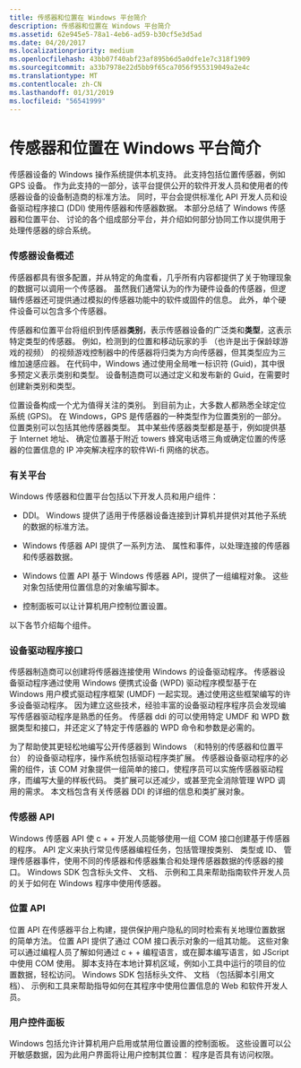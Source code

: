 ```yaml
---
title: 传感器和位置在 Windows 平台简介
description: 传感器和位置在 Windows 平台简介
ms.assetid: 62e945e5-78a1-4eb6-ad59-b30cf5e3d5ad
ms.date: 04/20/2017
ms.localizationpriority: medium
ms.openlocfilehash: 43bb07f40abf23af895b6d5a0dfe1e7c318f1909
ms.sourcegitcommit: a33b7978e22d5bb9f65ca7056f955319049a2e4c
ms.translationtype: MT
ms.contentlocale: zh-CN
ms.lasthandoff: 01/31/2019
ms.locfileid: "56541999"
---
```

# <a name="introduction-to-the-sensor-and-location-platform-in-windows"></a>传感器和位置在 Windows 平台简介


传感器设备的 Windows 操作系统提供本机支持。 此支持包括位置传感器，例如 GPS 设备。 作为此支持的一部分，该平台提供公开的软件开发人员和使用者的传感器设备的设备制造商的标准方法。 同时，平台会提供标准化 API 开发人员和设备驱动程序接口 (DDI) 使用传感器和传感器数据。 本部分总结了 Windows 传感器和位置平台、 讨论的各个组成部分平台，并介绍如何部分协同工作以提供用于处理传感器的综合系统。

### <a name="sensor-device-overview"></a>传感器设备概述

传感器都具有很多配置，并从特定的角度看，几乎所有内容都提供了关于物理现象的数据可以调用一个传感器。 虽然我们通常认为的作为硬件设备的传感器，但逻辑传感器还可提供通过模拟的传感器功能中的软件或固件的信息。 此外，单个硬件设备可以包含多个传感器。

传感器和位置平台将组织到传感器**类别**，表示传感器设备的广泛类和**类型**，这表示特定类型的传感器。 例如，检测到的位置和移动玩家的手 （也许是出于保龄球游戏的视频） 的视频游戏控制器中的传感器将归类为方向传感器，但其类型应为三维加速感应器。 在代码中，Windows 通过使用全局唯一标识符 (Guid)，其中很多预定义表示类别和类型。 设备制造商可以通过定义和发布新的 Guid，在需要时创建新类别和类型。

位置设备构成一个尤为值得关注的类别。 到目前为止，大多数人都熟悉全球定位系统 (GPS)。 在 Windows，GPS 是传感器的一种类型作为位置类别的一部分。 位置类别可以包括其他传感器类型。 其中某些传感器类型都是基于，例如提供基于 Internet 地址、 确定位置基于附近 towers 蜂窝电话塔三角或确定位置的传感器的位置信息的 IP 冲突解决程序的软件Wi-fi 网络的状态。

### <a name="about-the-platform"></a>有关平台

Windows 传感器和位置平台包括以下开发人员和用户组件：

-   DDI。 Windows 提供了适用于传感器设备连接到计算机并提供对其他子系统的数据的标准方法。

-   Windows 传感器 API 提供了一系列方法、 属性和事件，以处理连接的传感器和传感器数据。

-   Windows 位置 API 基于 Windows 传感器 API，提供了一组编程对象。 这些对象包括使用位置信息的对象编写脚本。

-   控制面板可以让计算机用户控制位置设置。

以下各节介绍每个组件。

### <a name="device-driver-interface"></a>设备驱动程序接口

传感器制造商可以创建将传感器连接使用 Windows 的设备驱动程序。 传感器设备驱动程序通过使用 Windows 便携式设备 (WPD) 驱动程序模型基于在 Windows 用户模式驱动程序框架 (UMDF) 一起实现。通过使用这些框架编写的许多设备驱动程序。 因为建立这些技术，经验丰富的设备驱动程序程序员会发现编写传感器驱动程序是熟悉的任务。 传感器 ddi 的可以使用特定 UMDF 和 WPD 数据类型和接口，并还定义了特定于传感器的 WPD 命令和参数是必需的。

为了帮助使其更轻松地编写公开传感器到 Windows （和特别的传感器和位置平台） 的设备驱动程序，操作系统包括驱动程序类扩展。 传感器设备驱动程序的必需的组件，该 COM 对象提供一组简单的接口，使程序员可以实施传感器驱动程序，而编写大量的样板代码。 类扩展可以还减少，或甚至完全消除管理 WPD 调用的需求。 本文档包含有关传感器 DDI 的详细的信息和类扩展对象。

### <a name="sensor-api"></a>传感器 API

Windows 传感器 API 使 c + + 开发人员能够使用一组 COM 接口创建基于传感器的程序。 API 定义来执行常见传感器编程任务，包括管理按类别、 类型或 ID、 管理传感器事件，使用不同的传感器和传感器集合和处理传感器数据的传感器的接口。 Windows SDK 包含标头文件、 文档、 示例和工具来帮助指南软件开发人员的关于如何在 Windows 程序中使用传感器。

### <a name="location-api"></a>位置 API

位置 API 在传感器平台上构建，提供保护用户隐私的同时检索有关地理位置数据的简单方法。 位置 API 提供了通过 COM 接口表示对象的一组其功能。 这些对象可以通过编程人员了解如何通过 c + + 编程语言，或在脚本编写语言，如 JScript 中使用 COM 使用。 脚本支持在本地计算机区域，例如小工具中运行的项目的位置数据，轻松访问。 Windows SDK 包括标头文件、 文档 （包括脚本引用文档）、 示例和工具来帮助指导如何在其程序中使用位置信息的 Web 和软件开发人员。

### <a name="user-control-panel"></a>用户控件面板

Windows 包括允许计算机用户启用或禁用位置设置的控制面板。 这些设置可以公开敏感数据，因为此用户界面将让用户控制其位置： 程序是否具有访问权限。

 

 




